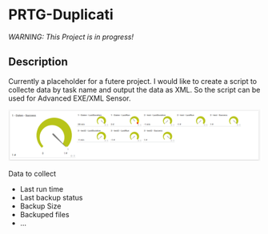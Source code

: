 # PRTG-Duplicati
*WARNING: This Project is in progress!*

## Description
Currently a placeholder for a futere project. I would like to create a script to collecte data by task name and output the data as XML. So the script can be used for Advanced EXE/XML Sensor. 

![Alt text](/Screenshots/prtg.png?raw=true "PRTG Screenshot")

Data to collect
- Last run time
- Last backup status
- Backup Size
- Backuped files
- ...
